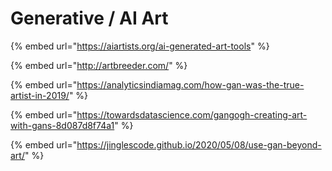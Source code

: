 # Generative / AI Art

{% embed url="https://aiartists.org/ai-generated-art-tools" %}

{% embed url="http://artbreeder.com/" %}

{% embed url="https://analyticsindiamag.com/how-gan-was-the-true-artist-in-2019/" %}

{% embed url="https://towardsdatascience.com/gangogh-creating-art-with-gans-8d087d8f74a1" %}

{% embed url="https://jinglescode.github.io/2020/05/08/use-gan-beyond-art/" %}



